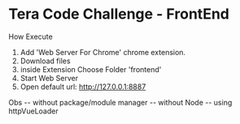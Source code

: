 # Tera Code Challenge - FrontEnd

How Execute
  1. Add 'Web Server For Chrome' chrome extension.
  2. Download files
  3. inside Extension Choose Folder 'frontend'
  4. Start Web Server
  5. Open default url: http://127.0.0.1:8887

Obs
  -- without package/module manager
  -- without Node
  -- using httpVueLoader
